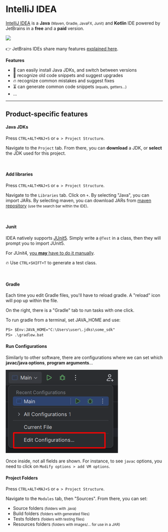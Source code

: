 # IntelliJ IDEA

<div class="row row-cols-md-2"><div>

[IntelliJ IDEA](https://www.jetbrains.com/idea/) is a **Java** <small>(Maven, Gradle, JavaFX, Junit)</small> and **Kotlin** IDE powered by JetBrains in a **free** and a **paid** version.

<p class="text-center">
<img src="/courses/tools-and-frameworks/editors/jetbrains/idea/_images/logo.png" width="100"/>
</p>

👉 JetBrains IDEs share many features [explained here](../_general/index.md).
</div><div>

**Features**

* 🌱 can easily install Java JDKs, and switch between versions
* 🚀 recognize old code snippets and suggest upgrades
* 🔥 recognize common mistakes and suggest fixes
* ⏳ can generate common code snippets <small>(equals, getters...)</small>
* ...
</div></div>

<hr class="sep-both">

## Product-specific features

<div class="row row-cols-md-2"><div>

#### Java JDKs

Press `CTRL+ALT+MAJ+S` or `⚙️ > Project Structure`. 

Navigate to the `Project` tab. From there, you can **download** a JDK, or **select** the JDK used for this project.

<br>

#### Add libraries

Press `CTRL+ALT+MAJ+S` or `⚙️ > Project Structure`.

Navigate to the `Libraries` tab. Click on `+`. By selecting "Java", you can import JARs. By selecting maven, you can download JARs from [maven repository](https://mvnrepository.com/) <small>(use the search bar within the IDE)</small>.

<br>

#### Junit

IDEA natively supports [JUnit5](https://www.jetbrains.com/help/idea/junit.html). Simply write a `@Test` in a class, then they will prompt you to import JUnit5.

For JUnit4, [you **may** have to do it manually](stuff/junit4.md).

🔥 Use `CTRL+SHIFT+T` to generate a test class.

<br>

#### Gradle

Each time you edit Gradle files, you'll have to reload gradle. A "reload" icon will pop up within the file.

On the right, there is a "Gradle" tab to run tasks with one click.

To run gradle from a terminal, set JAVA_HOME and use:

```ps
PS> $Env:JAVA_HOME="C:\Users\user\.jdks\some_sdk"
PS> .\gradlew.bat
```
</div><div>

#### Run Configurations

Similarly to other software, there are configurations where we can set which **javac/java options**, **program arguments**...

![configurations-idea](_images/edit_conf.png)

Once inside, not all fields are shown. For instance, to see `javac` options, you need to click on `Modify options > add VM options`.

#### Project Folders

Press `CTRL+ALT+MAJ+S` or `⚙️ > Project Structure`.

Navigate to the `Modules` tab, then "Sources". From there, you can set:

* Source folders <small>(folders with .java)</small>
* Build folders <small>(folders with generated files)</small>
* Tests folders <small>(folders with testing files)</small>
* Resources folders <small>(folders with images/... for use in a JAR)</small>
</div></div>